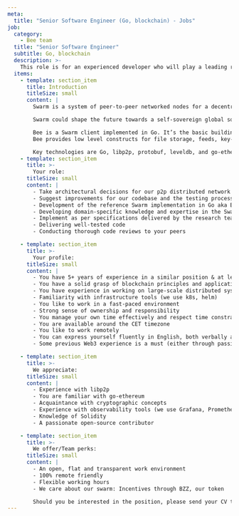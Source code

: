 ```yaml
---
meta:
  title: "Senior Software Engineer (Go, blockchain) - Jobs"
job:
  category:
    - Bee team
  title: "Senior Software Engineer"
  subtitle: Go, blockchain
  description: >-
    This role is for an experienced developer who will play a leading role in the development of the Bee client. You'll need a solid blockchain foundation, the ability to make high level architectural decisions, have experience with libp2p, go-ethereum, and be well versed in cryptography and distributed systems.
  items:
    - template: section_item
      title: Introduction
      titleSize: small
      content: |
        Swarm is a system of peer-to-peer networked nodes for a decentralised storage and communication service.

        Swarm could shape the future towards a self-sovereign global society and permissionless open markets. On Swarm, applications run autonomously yet securely in a planetary-scale deployment and execution environment.

        Bee is a Swarm client implemented in Go. It’s the basic building block for the Swarm Network.
        Bee provides low level constructs for file storage, feeds, key-value stores and untraceable communication, through solid, well-tested code delivered in an agile manner.

        Key technologies are Go, libp2p, protobuf, leveldb, and go-ethereum, as well as various cryptographic libraries.
    - template: section_item
      title: >-
        Your role:
      titleSize: small
      content: |
        - Take architectural decisions for our p2p distributed network
        - Suggest improvements for our codebase and the testing process
        - Development of the reference Swarm implementation in Go aka Bee
        - Developing domain-specific knowledge and expertise in the Swarm incentive layer implementation
        - Implement as per specifications delivered by the research team
        - Delivering well-tested code
        - Conducting thorough code reviews to your peers

    - template: section_item
      title: >-
        Your profile:
      titleSize: small
      content: |
        - You have 5+ years of experience in a similar position & at least 3 years with GoLang
        - You have a solid grasp of blockchain principles and application design considerations
        - You have experience in working on large-scale distributed systems
        - Familiarity with infrastructure tools (we use k8s, helm)
        - You like to work in a fast-paced environment
        - Strong sense of ownership and responsibility
        - You manage your own time effectively and respect time constraints
        - You are available around the CET timezone
        - You like to work remotely
        - You can express yourself fluently in English, both verbally and in writing
        - Some previous Web3 experience is a must (either through passion side-projects or paid work)

    - template: section_item
      title: >-
        We appreciate:
      titleSize: small
      content: |
        - Experience with libp2p
        - You are familiar with go-ethereum
        - Acquaintance with cryptographic concepts
        - Experience with observability tools (we use Grafana, Prometheus, Jaeger and OpenTracing)
        - Knowledge of Solidity
        - A passionate open-source contributor

    - template: section_item
      title: >-
        We offer/Team perks:
      titleSize: small
      content: |
        - An open, flat and transparent work environment
        - 100% remote friendly
        - Flexible working hours
        - We care about our swarm: Incentives through BZZ, our token

        Should you be interested in the position, please send your CV to [talent@ethswarm.org](talent@ethswarm.org "talent@ethswarm.org"). IMPORTANT: Your email’s subject must include the title of the position you're applying to and your full name.
---
```

